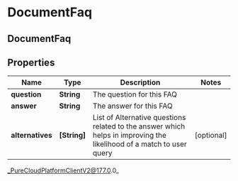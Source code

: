 # DocumentFaq

## DocumentFaq

## Properties

|Name | Type | Description | Notes|
|------------ | ------------- | ------------- | -------------|
| **question** | **String** | The question for this FAQ | |
| **answer** | **String** | The answer for this FAQ | |
| **alternatives** | **[String]** | List of Alternative questions related to the answer which helps in improving the likelihood of a match to user query | [optional] |



_PureCloudPlatformClientV2@177.0.0_
